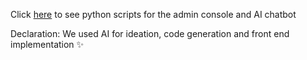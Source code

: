 Click [here](https://drive.google.com/drive/folders/1zUFSnA89EQCtH64fJHWZMUL1JggyswtD?usp=sharing) to see python scripts for the admin console and AI chatbot


Declaration: We used AI for ideation, code generation and front end implementation ✨ 
